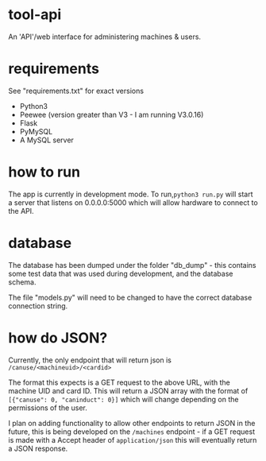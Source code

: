 # tool-api
An 'API'/web interface for administering machines & users.

# requirements
See "requirements.txt" for exact versions
- Python3
- Peewee (version greater than V3 - I am running V3.0.16)
- Flask
- PyMySQL
- A MySQL server

# how to run
The app is currently in development mode. To run,`python3 run.py` will start a server that listens on 0.0.0.0:5000 which will allow hardware to connect to the API.

# database
The database has been dumped under the folder "db_dump" - this contains some test data that was used during development, and the database schema.

The file "models.py" will need to be changed to have the correct database connection string.

# how do JSON?
Currently, the only endpoint that will return json is `/canuse/<machineuid>/<cardid>`

The format this expects is a GET request to the above URL, with the machine UID and card ID. This will return a JSON array with the format of `[{"canuse": 0, "caninduct": 0}]` which will change depending on the permissions of the user.

I plan on adding functionality to allow other endpoints to return JSON in the future, this is being developed on the `/machines` endpoint - if a GET request is made with a Accept header of `application/json` this will eventually return a JSON response.

